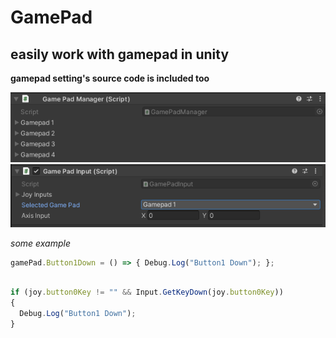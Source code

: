 # GamePad

## easily work with gamepad in unity

**gamepad setting's source code is included too**


![](https://github.com/mul83rry/GamePad/blob/main/manager.PNG)
![](https://github.com/mul83rry/GamePad/blob/main/input.PNG)


*some example*

```javascript
gamePad.Button1Down = () => { Debug.Log("Button1 Down"); };
```

```javascript

if (joy.button0Key != "" && Input.GetKeyDown(joy.button0Key))
{
  Debug.Log("Button1 Down");
}
```
